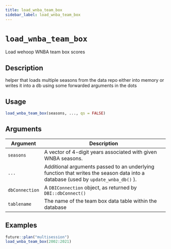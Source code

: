 ```yaml
---
title: load_wnba_team_box
sidebar_label: load_wnba_team_box
---
```

# `load_wnba_team_box`

Load wehoop WNBA team box scores


## Description

helper that loads multiple seasons from the data repo either into memory
 or writes it into a db using some forwarded arguments in the dots


## Usage

```r
load_wnba_team_box(seasons, ..., qs = FALSE)
```


## Arguments

Argument      |Description
------------- |----------------
`seasons`     |     A vector of 4-digit years associated with given WNBA seasons.
`...`     |     Additional arguments passed to an underlying function that writes the season data into a database (used by `update_wnba_db()` ).
`dbConnection`     |    A `DBIConnection` object, as returned by `DBI::dbConnect()`
`tablename`     |     The name of the team box data table within the database


## Examples

```r
future::plan("multisession")
load_wnba_team_box(2002:2021)
```


